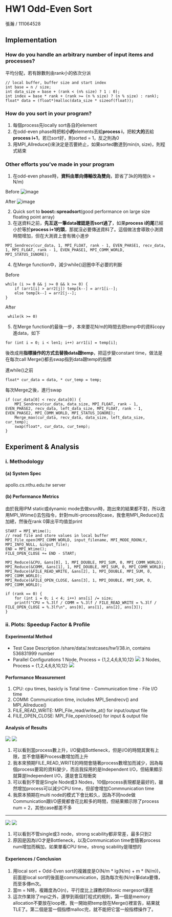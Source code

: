 # HW1 Odd-Even Sort
張瀚 / 111064528

## Implementation
### How do you handle an arbitrary number of input items and processes?
平均分配，若有餘數則由rank小的依次分派
```
// local buffer, buffer size and start index
int base = n / size;
int data_size = base + (rank < (n% size) ? 1 : 0);
int index = base * rank + (rank >= (n % size) ? (n % size) : rank);
float* data = (float*)malloc(data_size * sizeof(float));
```
### How do you sort in your program?
1. 每個process先locally sort各自的element
2. 在odd-even phase時把較**小的**elements丟給**process i**，把較**大的**丟給 **process i+1**，若已sort好，則sorted = 1，反之則為0
3. 用MPI_Allreduce()來決定是否要終止，如果sorted數達到min(n, size)，則程式結束

### Other efforts you’ve made in your program
1. 在odd-even phase時，**資料由單向傳輸改為雙向**，節省了3k的時間(k = N/m)

Before
![image](https://github.com/107061130/Parallel-Programming/assets/79574369/512b99a5-626c-4ad6-a6cd-319e69a19ce1)

After
![image](https://github.com/107061130/Parallel-Programming/assets/79574369/d018092c-1b0c-4389-9387-3d90a9a1a4ca)

2. Quick sort to **boost::spreadsort**(good performance on large size floating point array)
3. 在送資料之前，**先互送一筆data確認是否sort過了**，如果**process i的尾**已經小於等於**process i+1的頭**，那就沒必要傳送資料了。這個做法會導致小測資時間增加，但在大測資上會有微小進步
```
MPI_Sendrecv(cur_data, 1, MPI_FLOAT, rank - 1, EVEN_PHASE1, recv_data, 
1, MPI_FLOAT, rank - 1, EVEN_PHASE1, MPI_COMM_WORLD, MPI_STATUS_IGNORE);
```
4. 在Merge function中，減少while()迴圈中不必要的判斷

Before
```
while (i >= 0 && j >= 0 && k >= 0) {
    if (arr1[i] > arr2[j]) temp[k--] = arr1[i--];
    else temp[k--] = arr2[j--];
}
```
After
```
 while(k >= 0)
```
5. 在Merge function的最後一步，本來要花N/m的時間去把temp中的資料copy進data，如下
```
for (int i = 0; i < len1; i++) arr1[i] = temp[i];
```
後改成用**指標操作的方式去替換data跟temp**，把這步變constant time，做法是在每次call Merge()都去swap指到data跟temp的指標

進while()之前
```
float* cur_data = data, * cur_temp = temp;
```
每次Merge之後，進行swap
```
if (cur_data[0] < recv_data[0]) {
    MPI_Sendrecv(cur_data, data_size, MPI_FLOAT, rank - 1, EVEN_PHASE2, recv_data, left_data_size, MPI_FLOAT, rank - 1, EVEN_PHASE2, MPI_COMM_WORLD, MPI_STATUS_IGNORE);
    Merge_max(cur_data, recv_data, data_size, left_data_size, cur_temp);
    swap(float*, cur_data, cur_temp);
}
```

## Experiment & Analysis
### i. Methodology
#### (a) System Spec
apollo.cs.nthu.edu.tw server

#### (b) Performance Metrics
由於我用IPM static或dynamic mode去做srun時，跑出來的結果都不對，所以改用MPI_Wtime()去包指令，針對multi-process的case，我會用MPI_Reduce()去加總，然後在rank 0算出平均值並print
```
START = MPI_Wtime();
// read file and store values in local buffer
MPI_File_open(MPI_COMM_WORLD, input_filename, MPI_MODE_RDONLY, MPI_INFO_NULL, &input_file);
END = MPI_Wtime();
FILE_OPEN_CLOSE += END - START;
```
```
MPI_Reduce(&CPU, &ans[0], 1, MPI_DOUBLE, MPI_SUM, 0, MPI_COMM_WORLD);
MPI_Reduce(&COMM, &ans[1], 1, MPI_DOUBLE, MPI_SUM, 0, MPI_COMM_WORLD);
MPI_Reduce(&FILE_READ_WRITE, &ans[2], 1, MPI_DOUBLE, MPI_SUM, 0, MPI_COMM_WORLD);
MPI_Reduce(&FILE_OPEN_CLOSE, &ans[3], 1, MPI_DOUBLE, MPI_SUM, 0, MPI_COMM_WORLD);

if (rank == 0) {
    for (int i = 0; i < 4; i++) ans[i] /= size;
    printf("CPU = %.3lf / COMM = %.3lf / FILE_READ_WRITE = %.3lf / FILE_OPEN_CLOSE = %.3lf\n", ans[0], ans[1], ans[2], ans[3]);
}
```

### ii. Plots: Speedup Factor & Profile
#### Experimental Method
* Test Case Description
/share/data/.testcases/hw1/38.in, contains 536831999 number
* Parallel Configurations
1 Node, Process = {1,2,4,6,8,10,12}
![](https://hackmd.io/_uploads/By85fIMMT.png)
3 Nodes, Process = {1,2,4,6,8,10,12}
![](https://hackmd.io/_uploads/BkVSIUMfp.png)

#### Performance Measurement
1. CPU: cpu times, basicly is Total time - Communication time - File I/O time
2. COMM: Communication time, includes MPI_Sendrecv() and MPI_Allreduce()
3. FILE_READ_WRITE: MPI_File_read/write_at() for input/output file
4. FILE_OPEN_CLOSE: MPI_File_open/close() for input & output file

#### Analysis of Results
![](https://hackmd.io/_uploads/H1sMnIfMa.png)
![](https://hackmd.io/_uploads/Hy4X3Izfp.png)
1. 可以看到當process數上升，I/O變成Bottleneck，但是I/O的時間其實有上限，並不會隨著Process數增加而上升
2. 我本來預期FILE_READ_WRITE的時間會隨著process數增加而減少，因為每個process要寫的資料變少，而且我採用的是Independent I/O，但結果顯示就算是Independent I/O，還是會互相衝突
3. 可以看到不管是Single Node或3 Nodes，10個process表現都是最好的，雖然增加process可以減少CPU time，但卻會增加Commnunication time
4. 我原本預期在multi node的模式下會比較久，因為不同node做Communication跟I/O感覺都會花比較多的時間，但結果顯示除了process num = 2，其他case都差不多

---

![](https://hackmd.io/_uploads/B1-UpLMG6.png)
![](https://hackmd.io/_uploads/HkFFa8Mfa.png)
1. 可以看到不管single或3 node，strong scability都非常差，最多只到2
2. 原因是因為I/O才是Bottleneck，以及Communication time會隨著process num增加而稱加，如果單看CPU time，strong scability是理想的

#### Experiences / Conclusion
1. 用local sort + Odd-Even sort的複雜度是O(N/m * lg(N/m) + m * (N/m))，前面是local sort的後面是communication，因為每次有(N/m)筆data要傳，而至多傳m次。
2. 當m = N時，複雜度為O(n)，平行度比上課教的Bitonic
mergesort還差
3. 這次作業除了mpi之外，還學到兩個打程式的規則，第一個是memory allocation不要放在loop裡，我一開始把temp放在Merge()裡宣告，結果就TLE了。第二個是當一個指標malloc完，就不能把它當一般指標操作了。
